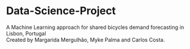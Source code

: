 # Data-Science-Project
A Machine Learning approach for shared bicycles demand forecasting in Lisbon, Portugal
<br> Created by Margarida Mergulhão, Myke Palma and Carlos Costa. 
